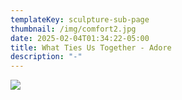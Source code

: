 ```yaml
---
templateKey: sculpture-sub-page
thumbnail: /img/comfort2.jpg
date: 2025-02-04T01:34:22-05:00
title: What Ties Us Together - Adore
description: "-"
---
```

![](/img/comfortedit.jpg)